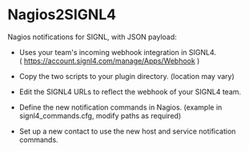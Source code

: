 # Nagios2SIGNL4

Nagios notifications for SIGNL, with JSON payload:

* Uses your team's incoming webhook integration in SIGNL4.</br>
( https://account.signl4.com/manage/Apps/Webhook )

* Copy the two scripts to your plugin directory. (location may vary)

* Edit the SIGNL4 URLs to reflect the webhook of your SIGNL4 team.

* Define the new notification commands in Nagios.
(example in signl4_commands.cfg, modify paths as required)

* Set up a new contact to use the new host and service notification commands.
